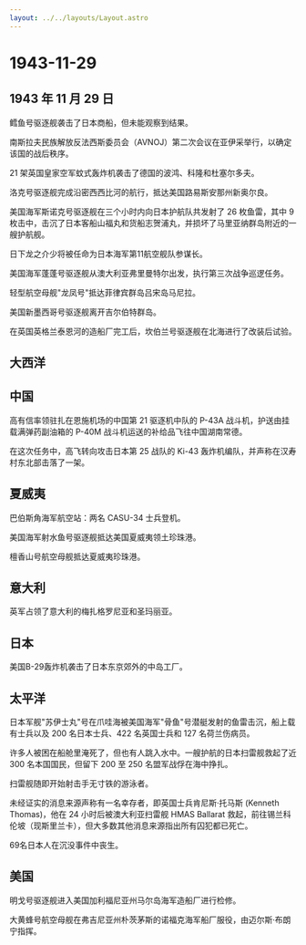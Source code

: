 ```yaml
---
layout: ../../layouts/Layout.astro
---
```


# 1943-11-29

## 1943 年 11 月 29 日

鳕鱼号驱逐舰袭击了日本商船，但未能观察到结果。

南斯拉夫民族解放反法西斯委员会（AVNOJ）第二次会议在亚伊采举行，以确定该国的战后秩序。

21 架英国皇家空军蚊式轰炸机袭击了德国的波鸿、科隆和杜塞尔多夫。

洛克号驱逐舰完成沿密西西比河的航行，抵达美国路易斯安那州新奥尔良。

美国海军斯诺克号驱逐舰在三个小时内向日本护航队共发射了 26 枚鱼雷，其中 9
枚击中，击沉了日本客船山福丸和货船志贺浦丸，并损坏了马里亚纳群岛附近的一艘护航舰。

日下龙之介少将被任命为日本海军第11航空舰队参谋长。

美国海军蓬蓬号驱逐舰从澳大利亚弗里曼特尔出发，执行第三次战争巡逻任务。

轻型航空母舰"龙凤号"抵达菲律宾群岛吕宋岛马尼拉。

美国新墨西哥号驱逐舰离开吉尔伯特群岛。

在英国英格兰泰恩河的造船厂完工后，坎伯兰号驱逐舰在北海进行了改装后试验。

## 大西洋

## 中国

高有信率领驻扎在恩施机场的中国第 21 驱逐机中队的 P-43A
战斗机，护送由挂载满弹药副油箱的 P-40M
战斗机运送的补给品飞往中国湖南常德。

在这次任务中，高飞转向攻击日本第 25 战队的 Ki-43
轰炸机编队，并声称在汉寿村东北部击落了一架。

## 夏威夷

巴伯斯角海军航空站：两名 CASU-34 士兵登机。

美国海军射水鱼号驱逐舰抵达美国夏威夷领土珍珠港。

檀香山号航空母舰抵达夏威夷珍珠港。

## 意大利

英军占领了意大利的梅扎格罗尼亚和圣玛丽亚。

## 日本

美国B-29轰炸机袭击了日本东京郊外的中岛工厂。

## 太平洋

日本军舰"苏伊士丸"号在爪哇海被美国海军"骨鱼"号潜艇发射的鱼雷击沉，船上载有士兵以及
200 名日本士兵、422 名英国士兵和 127 名荷兰伤病员。

许多人被困在船舱里淹死了，但也有人跳入水中。一艘护航的日本扫雷舰救起了近
300 名本国国民，但留下 200 至 250 名盟军战俘在海中挣扎。

扫雷舰随即开始射击手无寸铁的游泳者。

未经证实的消息来源声称有一名幸存者，即英国士兵肯尼斯·托马斯 (Kenneth
Thomas)，他在 24 小时后被澳大利亚扫雷舰 HMAS Ballarat
救起，前往锡兰科伦坡（现斯里兰卡），但大多数其他消息来源指出所有囚犯都已死亡。

69名日本人在沉没事件中丧生。

## 美国

明戈号驱逐舰进入美国加利福尼亚州马尔岛海军造船厂进行检修。

大黄蜂号航空母舰在弗吉尼亚州朴茨茅斯的诺福克海军船厂服役，由迈尔斯·布朗宁指挥。